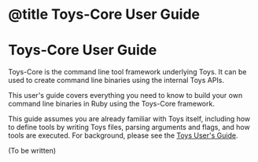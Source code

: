 # @title Toys-Core User Guide

# Toys-Core User Guide

Toys-Core is the command line tool framework underlying Toys. It can be used
to create command line binaries using the internal Toys APIs.

This user's guide covers everything you need to know to build your own command
line binaries in Ruby using the Toys-Core framework.

This guide assumes you are already familiar with Toys itself, including how to
define tools by writing Toys files, parsing arguments and flags, and how tools
are executed. For background, please see the
[Toys User's Guide](https://www.rubydoc.info/gems/toys/file/docs/guide.md).

(To be written)

